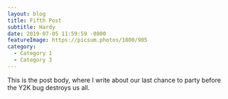 ```yaml
---
layout: blog
title: Fifth Post
subtitle: Hardy
date: 2019-07-05 11:59:59 -0800
featureImage: https://picsum.photos/1800/905
category:
  - Category 1
  - Category 3
---
```

This is the post body, where I write about our last chance to party before the Y2K bug destroys us all.
